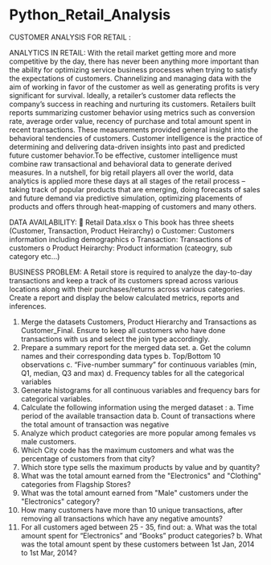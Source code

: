 # Python_Retail_Analysis
CUSTOMER ANALYSIS FOR RETAIL : 

ANALYTICS IN RETAIL:
With the retail market getting more and more competitive by the day, there has never been 
anything more important than the ability for optimizing service business processes when 
trying to satisfy the expectations of customers. Channelizing and managing data with the 
aim of working in favor of the customer as well as generating profits is very significant for 
survival.
Ideally, a retailer’s customer data reflects the company’s success in reaching and nurturing 
its customers. Retailers built reports summarizing customer behavior using metrics such as 
conversion rate, average order value, recency of purchase and total amount spent in recent 
transactions. These measurements provided general insight into the behavioral tendencies 
of customers.
Customer intelligence is the practice of determining and delivering data-driven insights into 
past and predicted future customer behavior.To be effective, customer intelligence must 
combine raw transactional and behavioral data to generate derived measures.
In a nutshell, for big retail players all over the world, data analytics is applied more these 
days at all stages of the retail process – taking track of popular products that are emerging, 
doing forecasts of sales and future demand via predictive simulation, optimizing placements
of products and offers through heat-mapping of customers and many others.

DATA AVAILABILITY:
 Retail Data.xlsx
o This book has three sheets (Customer, Transaction, Product Heirarchy)
o Customer: Customers information including demographics
o Transaction: Transactions of customers
o Product Heirarchy: Product information (cateogry, sub category etc...) 

BUSINESS PROBLEM:
A Retail store is required to analyze the day-to-day transactions and keep a track of its customers 
spread across various locations along with their purchases/returns across various categories. 
Create a report and display the below calculated metrics, reports and inferences.
1. Merge the datasets Customers, Product Hierarchy and Transactions as Customer_Final. Ensure to
keep all customers who have done transactions with us and select the join type accordingly.
2. Prepare a summary report for the merged data set.
 a. Get the column names and their corresponding data types
 b. Top/Bottom 10 observations
 c. “Five-number summary” for continuous variables (min, Q1, median, Q3 and max)
d. Frequency tables for all the categorical variables
3. Generate histograms for all continuous variables and frequency bars for categorical variables.
4. Calculate the following information using the merged dataset :
 a. Time period of the available transaction data
 b. Count of transactions where the total amount of transaction was negative
5. Analyze which product categories are more popular among females vs male customers.
6. Which City code has the maximum customers and what was the percentage of customers from 
that city?
7. Which store type sells the maximum products by value and by quantity?
8. What was the total amount earned from the "Electronics" and "Clothing" categories from 
Flagship Stores?
9. What was the total amount earned from "Male" customers under the "Electronics" category?
10. How many customers have more than 10 unique transactions, after removing all transactions 
which have any negative amounts?
11. For all customers aged between 25 - 35, find out:
 a. What was the total amount spent for “Electronics” and “Books” product categories?
 b. What was the total amount spent by these customers between 1st Jan, 2014 to 1st Mar, 2014?

